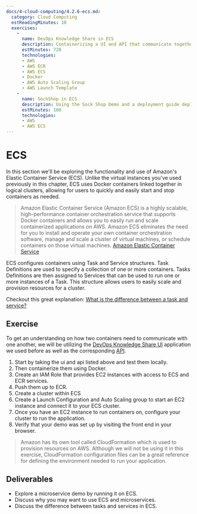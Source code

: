 ```yaml
---
docs/4-cloud-computing/4.2.6-ecs.md:
  category: Cloud Computing
  estReadingMinutes: 10
  exercises:
    -
      name: DevOps Knowledge Share in ECS
      description: Containerizing a UI and API that communicate together. Create an IAM role with ECS and ECR services. Push images to ECR. Create a cluster with ECS. Create a Launch Template and Auto Scaling Group to connect to this ECS cluster. Configure the ECS cluster to run your application.
      estMinutes: 720
      technologies:
      - AWS
      - AWS ECR
      - AWS ECS
      - Docker
      - AWS Auto Scaling Group
      - AWS Launch Template
    -
      name: SockShop in ECS
      description: Using the Sock Shop Demo and a deployment guide deploy a larger microservice application on ECS
      estMinutes: 180
      technologies:
      - AWS
      - AWS ECS
---
```


# ECS

In this section we'll be exploring the functionality and use of Amazon's Elastic Container Service (ECS). Unlike the virtual instances you've used previously in this chapter, ECS uses Docker containers linked together in logical clusters, allowing for users to quickly and easily start and stop containers as needed.

> Amazon Elastic Container Service (Amazon ECS) is a highly scalable, high-performance container orchestration service that supports Docker containers and allows you to easily run and scale containerized applications on AWS. Amazon ECS eliminates the need for you to install and operate your own container orchestration software, manage and scale a cluster of virtual machines, or schedule containers on those virtual machines. [Amazon Elastic Container Service](https://aws.amazon.com/ecs/)

ECS configures containers using Task and Service structures. Task Definitions are used to specify a collection of one or more containers. Tasks Definitions are then assigned to Services that can be used to run one or more instances of a Task. This structure allows users to easily scale and provision resources for a cluster.

Checkout this great explanation: [What is the difference between a task and service?](https://stackoverflow.com/questions/42960678/aws-ecs-what-is-the-difference-between-a-task-and-a-service)

## Exercise

To get an understanding on how two containers need to communicate with one another, we will be utilizing the [DevOps Knowledge Share UI](https://github.com/liatrio/devops-knowledge-share-dob-ui) application we used before as well as the corresponding [API](https://github.com/liatrio/devops-knowledge-share-dob-api).

1. Start by taking the ui and api listed above and test them locally.
2. Then containerize them using Docker.
3. Create an IAM Role that provides EC2 instances with access to ECS and ECR services.
4. Push them up to ECR.
5. Create a cluster within ECS
6. Create a Launch Configuration and Auto Scaling group to start an EC2 instance and connect it to your ECS cluster.
7. Once you have an EC2 instance to run containers on, configure your cluster to run the application.
8. Verify that your demo was set up by visiting the front end in your browser.

> Amazon has its own tool called CloudFormation which is used to provision resources on AWS. Although we will not be using it in this exercise, CloudFormation configuration files can be a great reference for defining the environment needed to run your application.

## Deliverables

- Explore a microservice demo by running it on ECS.
- Discuss why you may want to use ECS and microservices.
- Discuss the difference between tasks and services in ECS.
